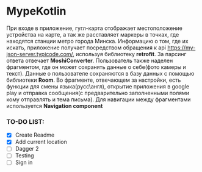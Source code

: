 # MypeKotlin

При входе в приложение, гугл-карта отображает местоположение устройства на карте, а так же расставляет маркеры в точках, где находятся станции метро города Минска. Информацию о том, где их искать, приложение получает посредством обращения к арi  https://my-json-server.typicode.com/, используя библиотеку **retrofit**. За парсинг ответа отвечает **MoshiConverter**. Пользователь также наделен фрагментом, где он может сохранять данные о себе(фото камеры и текст). Данные о пользователе сохраняются в базу данных с помощью библиотеки **Room**. Во фрагменте, отвечающем за настройки, есть функции для смены языка(русс\англ), открытие приложения в google play и отправка сообщения(с предварительно заполненными полями кому отправлять и тема письма). Для навигации между фрагментами используется **Navigation component**

### TO-DO LIST:
- [X] Create Readme
- [X] Add current location
- [ ] Dagger 2
- [ ] Testing
- [ ] Sign in
